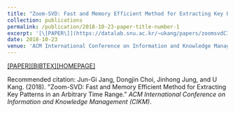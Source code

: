 ```yaml
---
title: "Zoom-SVD: Fast and Memory Efficient Method for Extracting Key Patterns in an Arbitrary Time Range"
collection: publications
permalink: /publication/2018-10-23-paper-title-number-1
excerpt: '[\[PAPER\]](https://datalab.snu.ac.kr/~ukang/papers/zoomsvdCIKM18.pdf)[\[BIBTEX\]](https://datalab.snu.ac.kr/~ukang/papers/zoomsvdCIKM18.bib)[\[HOMEPAGE\]](https://datalab.snu.ac.kr/zoomsvd/)'
date: 2018-10-23
venue: 'ACM International Conference on Information and Knowledge Management (CIKM)'
---
```


[\[PAPER\]](https://datalab.snu.ac.kr/~ukang/papers/zoomsvdCIKM18.pdf)[\[BIBTEX\]](https://datalab.snu.ac.kr/~ukang/papers/zoomsvdCIKM18.bib)[\[HOMEPAGE\]](https://datalab.snu.ac.kr/zoomsvd/)

Recommended citation: Jun-Gi Jang, Dongjin Choi, Jinhong Jung, and U Kang. (2018). "Zoom-SVD: Fast and Memory Efficient Method for Extracting Key Patterns in an Arbitrary Time Range." <i>ACM International Conference on Information and Knowledge Management (CIKM)</i>.
